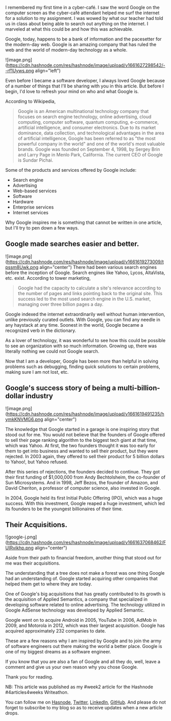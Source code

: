 I remembered my first time in a cyber-café. I saw the word Google on the computer screen as the cyber-café attendant helped me surf the internet for a solution to my assignment. I was wowed by what our teacher had told us in class about being able to search out anything on the internet. I marveled at what this could be and how this was achievable.

Google, today, happens to be a bank of information and the pacesetter for the modern-day web. Google is an amazing company that has ruled the web and the world of modern-day technology as a whole.


![image.png](https://cdn.hashnode.com/res/hashnode/image/upload/v1661627298542/--rf1Uyws.png align="left")

Even before I became a software developer, I always loved Google because of a number of things that I'll be sharing with you in this article. But before I begin, I'd love to refresh your mind on who and what Google is.


According to Wikipedia, 
> Google is an American multinational technology company that focuses on search engine technology, online advertising, cloud computing, computer software, quantum computing, e-commerce, artificial intelligence, and consumer electronics.
Due to its market dominance, data collection, and technological advantages in the area of artificial intelligence, Google has been referred to as "the most powerful company in the world" and one of the world's most valuable brands.
Google was founded on September 4, 1998, by Sergey Brin and Larry Page in Menlo Park, California. The current CEO of Google is Sundar Pichai.

Some of the products and services offered by Google include:
- Search engine
- Advertising
- Web-based services
- Software
- Hardware
- Enterprise services
- Internet services

Why Google inspires me is something that cannot be written in one article, but I'll try to pen down a few ways.

## Google made searches easier and better.

![image.png](https://cdn.hashnode.com/res/hashnode/image/upload/v1661619273009/tpssm8Uwk.png align="center")
There had been various search engines before the inception of Google. Search engines like Yahoo, Lycos, AltaVista, etc. exist.
According to tower marketing, 
> Google had the capacity to calculate a site's relevance according to the number of pages and links pointing back to the original site. This success led to the most used search engine in the U.S. market, managing over three billion pages a day.

Google indexed the internet extraordinarily well without human intervention, unlike previously curated outlets. With Google, you can find any needle in any haystack at any time. Soonest in the world, Google became a recognized verb in the dictionary. 

As a lover of technology, it was wonderful to see how this could be possible to see an organization with so much information. Growing up, there was literally nothing we could not Google search. 

Now that I am a developer, Google has been more than helpful in solving problems such as debugging, finding quick solutions to certain problems, making sure I am not lost, etc.


## Google's success story of being a multi-billion-dollar industry

![image.png](https://cdn.hashnode.com/res/hashnode/image/upload/v1661619491235/hymkKNVMG6.png align="center")

The knowledge that Google started in a garage is one inspiring story that stood out for me. 
You would not believe that the founders of Google offered to sell their page ranking algorithm to the biggest tech giant at that time, which was Yahoo. At first, the two founders thought it was too early for them to get into business and wanted to sell their product, but they were rejected. In 2003 again, they offered to sell their product for 5 billion dollars to Yahoo!, but Yahoo refused.

After this series of rejections, the founders decided to continue. They got their first funding of $1,000,000 from Andy Bechtolsheim, the co-founder of Sun Microsystems. And in 1998, Jeff Bezos, the founder of Amazon, and David Cheriton, a professor of computer science, also invested in Google.

In 2004, Google held its first Initial Public Offering (IPO), which was a huge success. With this investment, Google reaped a huge investment, which led its founders to be the youngest billionaires of their time.


## Their Acquisitions.

![google-j.png](https://cdn.hashnode.com/res/hashnode/image/upload/v1661637068462/FUIRvikhp.png align="center")

Aside from their path to financial freedom, another thing that stood out for me was their acquisitions. 

The understanding that a tree does not make a forest was one thing Google had an understanding of. Google started acquiring other companies that helped them get to where they are today.

One of Google's big acquisitions that has greatly contributed to its growth is the acquisition of Applied Semantics, a company that specialized in developing software related to online advertising. The technology utilized in Google AdSense technology was developed by Applied Semantic. 


Google went on to acquire Android in 2005, YouTube in 2006, AdMob in 2009, and Motorola in 2012, which was their largest acquisition. Google has acquired approximately 232 companies to date. 

These are a few reasons why I am inspired by Google and to join the army of software engineers out there making the world a better place. Google is one of my biggest dreams as a software engineer. 

If you know that you are also a fan of Google and all they do, well, leave a comment and give us your own reason why you chose Google.

Thank you for reading.

NB: This article was published as my #week2 article for the Hashnode #4articles4weeks Writeathon.

You can follow me on [Hasnode](https://codedaddy.hashnode.dev), [Twitter](https://twitter.com/nwokporo_ebuka), [LinkedIn](https://linkedin.com/in/chukwuebuka-nwokporo-018a98175/), [GitHub](https://github.com/Chukwuebuka2). And please do not forget to subscribe to my blog so as to receive updates when a new article drops.